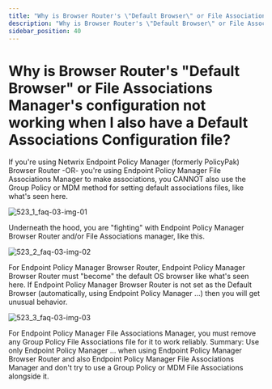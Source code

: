 ```yaml
---
title: "Why is Browser Router's \"Default Browser\" or File Associations Manager's configuration not working when I also have a Default Associations Configuration file?"
description: "Why is Browser Router's \"Default Browser\" or File Associations Manager's configuration not working when I also have a Default Associations Configuration file?"
sidebar_position: 40
---
```


# Why is Browser Router's "Default Browser" or File Associations Manager's configuration not working when I also have a Default Associations Configuration file?

If you're using Netwrix Endpoint Policy Manager (formerly PolicyPak) Browser Router -OR- you're
using Endpoint Policy Manager File Associations Manager to make associations, you CANNOT also use
the Group Policy or MDM method for setting default associations files, like what's seen here.

![523_1_faq-03-img-01](assets/523_1_faq-03-img-01.webp)

Underneath the hood, you are "fighting" with Endpoint Policy Manager Browser Router and/or File
Associations manager, like this.

![523_2_faq-03-img-02](assets/523_2_faq-03-img-02.webp)

For Endpoint Policy Manager Browser Router, Endpoint Policy Manager Browser Router must "become" the
default OS browser like what's seen here. If Endpoint Policy Manager Browser Router is not set as
the Default Browser (automatically, using Endpoint Policy Manager …) then you will get unusual
behavior.

![523_3_faq-03-img-03](assets/523_3_faq-03-img-03.webp)

For Endpoint Policy Manager File Associations Manager, you must remove any Group Policy File
Associations file for it to work reliably.
Summary: Use only Endpoint Policy Manager … when using Endpoint Policy Manager Browser Router and
also Endpoint Policy Manager File Associations Manager and don't try to use a Group Policy or MDM
File Associations alongside it.
